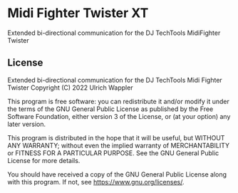 # Midi Fighter Twister XT
Extended bi-directional communication for the DJ TechTools MidiFighter Twister

## License
Extended bi-directional communication for the DJ TechTools Midi Fighter Twister
Copyright (C) 2022  Ulrich Wappler

This program is free software: you can redistribute it and/or modify
it under the terms of the GNU General Public License as published by
the Free Software Foundation, either version 3 of the License, or
(at your option) any later version.

This program is distributed in the hope that it will be useful,
but WITHOUT ANY WARRANTY; without even the implied warranty of
MERCHANTABILITY or FITNESS FOR A PARTICULAR PURPOSE.  See the
GNU General Public License for more details.

You should have received a copy of the GNU General Public License
along with this program.  If not, see <https://www.gnu.org/licenses/>.
